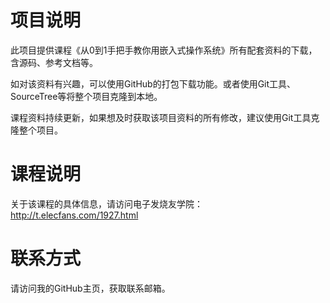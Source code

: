 # 项目说明

此项目提供课程《从0到1手把手教你用嵌入式操作系统》所有配套资料的下载，含源码、参考文档等。

如对该资料有兴趣，可以使用GitHub的打包下载功能。或者使用Git工具、SourceTree等将整个项目克隆到本地。

课程资料持续更新，如果想及时获取该项目资料的所有修改，建议使用Git工具克隆整个项目。

# 课程说明

关于该课程的具体信息，请访问电子发烧友学院：http://t.elecfans.com/1927.html

# 联系方式

请访问我的GitHub主页，获取联系邮箱。
